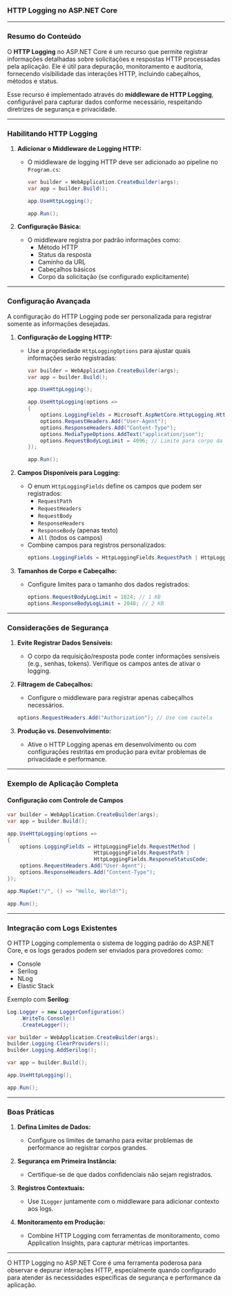### **HTTP Logging no ASP.NET Core**

---

### **Resumo do Conteúdo**

O **HTTP Logging** no ASP.NET Core é um recurso que permite registrar informações detalhadas sobre solicitações e respostas HTTP processadas pela aplicação. Ele é útil para depuração, monitoramento e auditoria, fornecendo visibilidade das interações HTTP, incluindo cabeçalhos, métodos e status.

Esse recurso é implementado através do **middleware de HTTP Logging**, configurável para capturar dados conforme necessário, respeitando diretrizes de segurança e privacidade.

---

### **Habilitando HTTP Logging**

1. **Adicionar o Middleware de Logging HTTP:**
   - O middleware de logging HTTP deve ser adicionado ao pipeline no `Program.cs`:
     ```csharp
     var builder = WebApplication.CreateBuilder(args);
     var app = builder.Build();

     app.UseHttpLogging();

     app.Run();
     ```

2. **Configuração Básica:**
   - O middleware registra por padrão informações como:
     - Método HTTP
     - Status da resposta
     - Caminho da URL
     - Cabeçalhos básicos
     - Corpo da solicitação (se configurado explicitamente)

---

### **Configuração Avançada**

A configuração do HTTP Logging pode ser personalizada para registrar somente as informações desejadas.

1. **Configuração de Logging HTTP:**
   - Use a propriedade `HttpLoggingOptions` para ajustar quais informações serão registradas:
     ```csharp
     var builder = WebApplication.CreateBuilder(args);
     var app = builder.Build();

     app.UseHttpLogging();

     app.UseHttpLogging(options =>
     {
         options.LoggingFields = Microsoft.AspNetCore.HttpLogging.HttpLoggingFields.All;
         options.RequestHeaders.Add("User-Agent");
         options.ResponseHeaders.Add("Content-Type");
         options.MediaTypeOptions.AddText("application/json");
         options.RequestBodyLogLimit = 4096; // Limite para corpo da requisição
     });

     app.Run();
     ```

2. **Campos Disponíveis para Logging:**
   - O enum `HttpLoggingFields` define os campos que podem ser registrados:
     - `RequestPath`
     - `RequestHeaders`
     - `RequestBody`
     - `ResponseHeaders`
     - `ResponseBody` (apenas texto)
     - `All` (todos os campos)
   - Combine campos para registros personalizados:
     ```csharp
     options.LoggingFields = HttpLoggingFields.RequestPath | HttpLoggingFields.ResponseHeaders;
     ```

3. **Tamanhos de Corpo e Cabeçalho:**
   - Configure limites para o tamanho dos dados registrados:
     ```csharp
     options.RequestBodyLogLimit = 1024; // 1 KB
     options.ResponseBodyLogLimit = 2048; // 2 KB
     ```

---

### **Considerações de Segurança**

1. **Evite Registrar Dados Sensíveis:**
   - O corpo da requisição/resposta pode conter informações sensíveis (e.g., senhas, tokens). Verifique os campos antes de ativar o logging.

2. **Filtragem de Cabeçalhos:**
   - Configure o middleware para registrar apenas cabeçalhos necessários.
   ```csharp
   options.RequestHeaders.Add("Authorization"); // Use com cautela
   ```

3. **Produção vs. Desenvolvimento:**
   - Ative o HTTP Logging apenas em desenvolvimento ou com configurações restritas em produção para evitar problemas de privacidade e performance.

---

### **Exemplo de Aplicação Completa**

#### **Configuração com Controle de Campos**
```csharp
var builder = WebApplication.CreateBuilder(args);
var app = builder.Build();

app.UseHttpLogging(options =>
{
    options.LoggingFields = HttpLoggingFields.RequestMethod |
                            HttpLoggingFields.RequestPath |
                            HttpLoggingFields.ResponseStatusCode;
    options.RequestHeaders.Add("User-Agent");
    options.ResponseHeaders.Add("Content-Type");
});

app.MapGet("/", () => "Hello, World!");

app.Run();
```

---

### **Integração com Logs Existentes**

O HTTP Logging complementa o sistema de logging padrão do ASP.NET Core, e os logs gerados podem ser enviados para provedores como:
- Console
- Serilog
- NLog
- Elastic Stack

Exemplo com **Serilog**:
```csharp
Log.Logger = new LoggerConfiguration()
    .WriteTo.Console()
    .CreateLogger();

var builder = WebApplication.CreateBuilder(args);
builder.Logging.ClearProviders();
builder.Logging.AddSerilog();

var app = builder.Build();

app.UseHttpLogging();

app.Run();
```

---

### **Boas Práticas**

1. **Defina Limites de Dados:**
   - Configure os limites de tamanho para evitar problemas de performance ao registrar corpos grandes.

2. **Segurança em Primeira Instância:**
   - Certifique-se de que dados confidenciais não sejam registrados.

3. **Registros Contextuais:**
   - Use `ILogger` juntamente com o middleware para adicionar contexto aos logs.

4. **Monitoramento em Produção:**
   - Combine HTTP Logging com ferramentas de monitoramento, como Application Insights, para capturar métricas importantes.

---

O HTTP Logging no ASP.NET Core é uma ferramenta poderosa para observar e depurar interações HTTP, especialmente quando configurado para atender às necessidades específicas de segurança e performance da aplicação.